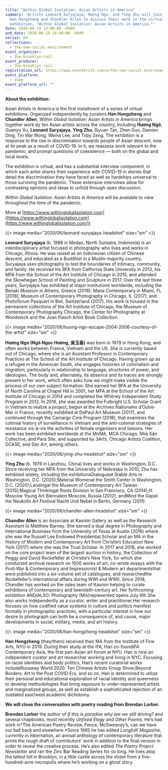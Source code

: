 ```yaml
---
title: "Within Global Isolation: Asian Artists in America"
summary: 'Artists Leonard Suryajaya, Hương Ngo, and Ying Zhu will join curators
  Han Hongzheng and Chandler Allen to discuss their work in the virtual
  exhibition, "Within Global Isolation: Asian Artists in America."'
date: 2020-06-19 13:00:00 -0500
end_date: 2020-06-19 14:00:00 -0500
series: 69
collections:
  - the-new-social-environment
event_organizer:
  - the-brooklyn-rail
event_producer:
  - the-brooklyn-rail
registration_url: https://www.eventbrite.com/e/the-new-social-environment-69-within-global-isolation-tickets-109421398348
event_platform:
  - zoom
event_platform_url: ""
---
```

**About the exhibition:** 

Asian Artists in America is the first installment of a series of virtual exhibitions. Organized independently by curators **Han Hongzheng** and **Chandler Allen**, *Within Global Isolation: Asian Artists in America* brings together work by ten Asian artists across the country, including **Hương Ngô**, Guanyu Xu, **Leonard Suryajaya**, **Ying Zhu**, Siyuan Tan, Zhen Guo, Damien Ding, Tin Wai Wong, Weina Lee, and Toby Zeng. The exhibition is a response to the rise in discrimination towards people of Asian descent, now at its peak as a result of COVID-19. In it, we reassess work relevant to the pandemic, and prompt questions of coexistence — both on the global and local levels.​

The exhibition is virtual, and has a substantial interview component, in which each artist shares their experience with COVID-19 in stories that detail the discrimination they have faced as well as hardships universal to those surviving the pandemic. These extensive interviews allow for contrasting opinions and ideas to unfold through open discussion.

*Within Global Isolation: Asian Artists in America* will be available to view throughout the time of the pandemic.

More at [https://www.withinglobalisolation.com]([https://www.withinglobalisolation.com](https://www.withinglobalisolation.com/))

{{< image media="2020/06/leonard-suryajaya-headshot" size="sm" >}}

**Leonard Suryajaya** (b. 1988 in Medan, North Sumatra, Indonesia) is an interdisciplinary artist focused in photography who lives and works in Chicago, Illinois. He was raised as an Indonesian citizen of Chinese descent, and educated as a Buddhist in a Muslin-majority country, Suryajaya uses photography to test the boundaries of intimacy, community, and family. He received his BFA from California State University in 2013, his MFA from the School of the Art Institute of Chicago in 2015, and attended the Skowhegan School of Painting and Sculpture in 2017. Over the last three years, Suryajaya has exhibited at major institutions worldwide, including the Benaki Museum in Athens, Greece (2018); Mana Contemporary in Miami, FL (2018); Museum of Contemporary Photography in Chicago, IL (2017); and Photoforum Pasquart in Biel, Switzerland (2017). His work is housed in the permanent collections of the Art Institute of Chicago, the Museum of Contemporary Photography Chicago, the Center for Photography at Woodstock and the Joan Flasch Artist Book Collection.

{{< image media="2020/06/huong-ngo-escape-2004-2006-courtesy-of-the-artist" size="sm" >}}

**Hương Ngo (Ngô Ngọc Hương, 吳玉香)** was born in 1979 in Hong Kong, and often works between France, Vietnam and the US. She is currently based out of Chicago, where she is an Assistant Professor in Contemporary Practices at The School of the Art Institute of Chicago. Having grown up as a refugee in the American South, she engages histories of colonialism and migration, particularly in relationship to language, structures of power, and ideologies. The body and, alternately, its absence and its traces are strongly present in her work, which often asks how we might make visible the process of our own subject formation. She earned her BFA at the University of North Carolina at Chapel Hill in 2001, her MFA at the School of the Art Institute of Chicago in 2004 and completed the Whitney Independent Study Program in 2012. In 2016, she was awarded the Fulbright U.S. Scholar Grant in Vietnam to realize a project, begun at the Archives Nationales d’Outre-Mer in France, recently exhibited at DePaul Art Museum (2017), and continued through the Camargo Core Program (2018), that examines the colonial history of surveillance in Vietnam and the anti-colonial strategies of resistance vis-à-vis the activities of female organizers and liaisons. Her work has been exhibited worldwide at the MoMA, MCA Chicago, Nhà Sàn Collective, and Para Site, and supported by 3Arts, Chicago Artists Coalition, DCASE, and Sàn Art, among others.

{{< image media="2020/06/ying-zhu-headshot" size="sm" >}}

**Ying Zhu** (b. 1979 in Lanzhou, China) lives and works in Washington, D.C. Since receiving her MFA from the University of Nebraska in 2010, Zhu has exhibited widely, including the exhibitionsDialogueat Stable Arts in Washington, D.C. (2020);Material Womenat the Smith Center in Washington, D.C. (2020);Landingat the Museum of Contemporary Art Taiwan (2015);Magical Thinkingat Roots Division in San Francisco, CA (2014);III Moscow Young Art Biennalein Moscow, Russia (2012); andMind the Gapat the Neukolln Art Festival Nacht Und Nebel in Berlin, Germany (2011).

{{< image media="2020/06/chandler-allen-headshot" size="sm" >}}

**Chandler Allen** is an Associate at Kasmin Gallery as well as the Research Assistant to Matthew Barney. She earned a dual degree in Photography and International Business from the University of Texas at Austin (2016) where she was the Russell Lee Endowed Presidential Scholar and an MA in the History of Modern and Contemporary Art from Christie’s Education New York (2017) where she was the Trust Scholar. In 2017 and 2018, she worked on the core project team of the largest auction in history, the Collection of Peggy and David Rockefeller at Christie’s New York, for which she conducted archival research on 1500 works of art, co-wrote essays with the Post-War & Contemporary and Impressionist & Modern art departmentsthat were published into a six-volume set of catalogues, and researchedthe Rockefeller’s international affairs during WWI and WWII. Since 2018, Chandler has worked on the sales team of Kasmin helping to curate exhibitions of contemporary and twentieth-century art. Her forthcoming exhibition AND/ALSO: Photography (Mis)represented opens July 9th.She also works independently as a curator, writer and practitioner.Her research focuses on how codified value systems in culture and politics manifest formally in photographic practices, with a particular interest in how our desire to photograph can both be a consequence of, and cause, major developments in social, military, media, and art history.

{{< image media="2020/06/han-hongzheng-headshot" size="sm" >}}

**Han Hongzheng** (they/them) received their MA from the Institute of Fine Arts, NYU in 2019. During their study at the IFA, Han co-foundIFA Contemporary Asia, the first pan-Asian art forum at NYU. Han is now an independent curator and art researcher working and living in NYC. Focusing on racial identities and body politics, Han’s recent curatorial works includeRunaway World 2020: Ten Chinese Artists Group Show;Beyond Borders: Art in the Post COVID Era, and so on. Han is determined to utilize their personal and educational exploration of racial identity and queerness to develop methodologies that bring exposure to under-represented artists and marginalized groups, as well as establish a sophisticated rejection of an outdated east/west academic dichotomy.

**We will close the conversation with poetry reading from Brendan Lorber.**

**Brendan Lorber** the author of *If this is paradise why are we still driving?* and several chapbooks, most recently *Unfixed Elegy and Other Poems*. He’s had work in*The American Poetry Review, Fence, McSweeney’s, can we have our ball back and elsewhere.*Since 1995 he has edited *Lungfull! Magazine*, currently in hibernation, an annual anthology of contemporary literature that prints the rough draft of contributors’ work in addition to the final version in order to reveal the creative process. He’s also edited *The Poetry Project Newsletter* and ran the Zinc Bar Reading Series for so long. He lives atop the tallest hill in Brooklyn, in a little castle across the street from a five-hundred-acre necropolis where he’s working on a ghost story.